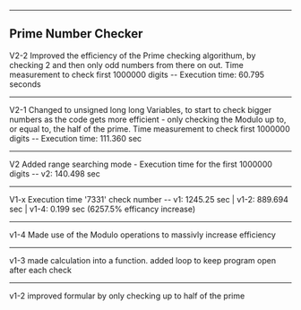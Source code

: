 ----
Prime Number Checker
------
V2-2 Improved the efficiency of the Prime checking algorithum, by checking 2 and then only odd numbers from there on out. Time measurement to check first 1000000 digits -- Execution time: 60.795 seconds
______
V2-1 Changed to unsigned long long Variables, to start to check bigger numbers as the code gets more efficient - only checking the Modulo up to, or equal to, the half of the prime. Time measurement to check first 1000000 digits -- Execution time: 111.360 sec
__________
V2 Added range searching mode - Execution time for the first 1000000 digits -- v2: 140.498 sec 
_____
V1-x Execution time '7331' check number -- v1: 1245.25 sec | v1-2: 889.694 sec | v1-4: 0.199 sec (6257.5% efficancy increase) 
________________________
v1-4 Made use of the Modulo operations to massivly increase efficiency 
____________
v1-3 made calculation into a function. added loop to keep program open after each check
____________________
v1-2 improved formular by only checking up to half of the prime



